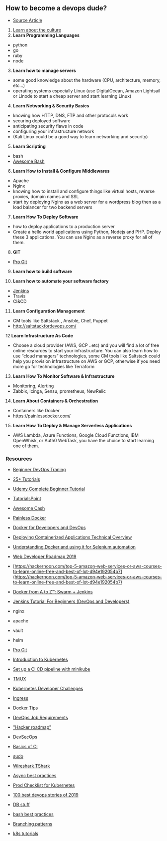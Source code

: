## How to become a devops dude?

- [Source Article](https://hackernoon.com/the-roadmap-to-become-a-devops-dude-from-server-to-serverless-dd97420f640e)

1. [Learn about the culture](https://medium.com/faun/the-15-point-devops-check-list-8cd2afb4a448)
2. **Learn Programming Languages**
  - python
  - go
  - ruby
  - node
3. **Learn how to manage servers**
  - some good knowledge about the hardware (CPU, architecture, memory, etc...)
  - operating systems especially Linux (use DigitalOcean, Amazon Lightsail or Linode to start a cheap server and start learning Linux)
4. **Learn Networking & Security Basics**
  - knowing how HTTP, DNS, FTP and other protocols work
  - securing deployed software
  - anticipating security flaws in code
  - configuring your infrastructure network
  - (Kali Linux could be a good way to learn networking and security)
  
5. **Learn Scripting**
  - bash
  - [Awesome Bash](https://github.com/awesome-lists/awesome-bash)
  
6.  **Learn How to Install & Configure Middlewares**
  - Apache
  - Nginx
  - knowing how to install and configure things like virtual hosts, reverse proxies, domain names and SSL 
  - start by deploying Nginx as a web server for a wordpress blog then as a load balancer for two backend servers
  
 7. **Learn How To Deploy Software**
 - how to deploy applications to a production server
 - Create a hello world applications using Python, Nodejs and PHP. Deploy these 3 applications. You can use Nginx as a reverse proxy for all of them.
 
8. **GIT**
  - [Pro Git](https://www.amazon.com/gp/product/1430218339/ref=as_li_tl?ie=UTF8&tag=eon01-20&camp=1789&creative=9325&linkCode=as2&creativeASIN=1430218339&linkId=5a10b59c9f9568691a9162ddc873532c)
  
9. **Learn how to build software**

10. **Learn how to automate your software factory**
  - [Jenkins](https://automationstepbystep.com/jenkins/) 
  - Travis
  - CI&CD
  
11. **Learn Configuration Management**

  - CM tools like Saltstack , Ansible, Chef, Puppet
  - http://saltstackfordevops.com/
  
12 **Learn Infrastructure As Code**
  - Choose a cloud provider (AWS, GCP ..etc) and you will find a lot of free online resources to start your infrastructure. You can also learn how to use “cloud managers” technologies, some CM tools like Saltstack could help you provision infrastructure on AWS or GCP, otherwise if you need more go for technologies like Terraform
  
13. **Learn How To Monitor Software & Infrastructure**
  - Monitoring, Alerting
  - Zabbix, Icinga, Sensu, prometheus, NewRelic

14. **Learn About Containers & Orchestration**
  - Containers like Docker
  - https://painlessdocker.com/
  
15. **Learn How To Deploy & Manage Serverless Applications**
  - AWS Lambda, Azure Functions, Google Cloud Functions, IBM OpenWhisk, or Auth0 WebTask, you have the choice to start learning one of them.
  
  


### Resources
- [Beginner DevOps Traning](https://www.guru99.com/devops-tutorial.html)
- [25+ Tutorials](https://www.softwaretestinghelp.com/devops-tutorials/)
- [Udemy Complete Beginner Tutorial](https://www.udemy.com/course/devops-docker-complete-guide-hands-on-with-practical/)
- [TutorialsPoint](https://www.tutorialspoint.com/devops_tutorials.htm)
- [Awesome Cash](https://github.com/awesome-lists/awesome-bash)
- [Painless Docker](https://painlessdocker.com/)
- [Docker for Developers and DevOps](https://www.udemy.com/course/docker-for-developers/?LSNPUBID=JVFxdTr9V80&ranEAID=JVFxdTr9V80&ranMID=39197&ranSiteID=JVFxdTr9V80-ytNnesxY2yJ.PFcgst2Nrw)
- [Deploying Containerized Applications Technical Overview](https://www.udemy.com/course/deploying-containerized-applications-technical-overview/?LSNPUBID=JVFxdTr9V80&ranEAID=JVFxdTr9V80&ranMID=39197&ranSiteID=JVFxdTr9V80-FKMS24hUfvowYikKiWuc6g)
- [Understanding Docker and using it for Selenium automation](udemy.com/course/understanding-docker-performing-selenium-automation/)
- [Web Developer Roadmap 2019](https://github.com/kamranahmedse/developer-roadmap#-devops-roadmap)
- [https://hackernoon.com/top-5-amazon-web-services-or-aws-courses-to-learn-online-free-and-best-of-lot-d94e192054b7](https://hackernoon.com/top-5-amazon-web-services-or-aws-courses-to-learn-online-free-and-best-of-lot-d94e192054b7)
- [Docker from A to Z™: Swarm + Jenkins](https://www.udemy.com/course/a-practical-guide-to-docker-swarm-and-jenkins/)
- [Jenkins Tutorial For Beginners (DevOps and Developers)](https://www.udemy.com/course/jenkins-tutorial-for-beginners-devops-and-developers/)
- nginx
- apache
- vault
- helm
- [Pro Git](https://www.amazon.com/gp/product/1430218339/ref=as_li_tl?ie=UTF8&tag=eon01-20&camp=1789&creative=9325&linkCode=as2&creativeASIN=1430218339&linkId=5a10b59c9f9568691a9162ddc873532c)

- [Introduction to Kubernetes](https://www.jeremyjordan.me/kubernetes/?utm_campaign=kaptain%20-%20The%20Best%20Distributed%20Systems%20Stories&utm_content=Faun%20%F0%9F%A6%88%20Kaptain%20%23193%3A%20Project%20Antrea%2C%20Container%20Platform%20Networking%20at%20Cruise%20%26%20KubeCon%202019%2C%20San%20Diego&utm_medium=email&utm_source=faun)
- [Set up a CI CD pipeline with minikube](https://medium.com/faun/set-up-a-ci-cd-pipeline-with-kubernetes-minikube-de2bacf7caab)
- [TMUX](https://linuxize.com/post/getting-started-with-tmux/)
- [Kubernetes Developer Challenges](https://medium.com/faun/more-than-just-a-developer-kubernetes-deployment-challenges-and-choosing-the-tools-to-address-8be3f0b8039a)
- [Ingress](https://medium.com/faun/securing-k8s-application-using-ingress-rule-nginx-ingress-controller-a819b0e11281)
- [Docker Tips](https://offby2.com/posts/001-docker-lesser-known-tips/?utm_campaign=Newsletter&utm_source=hs_email&utm_medium=email&utm_content=79809318&_hsenc=p2ANqtz-_rPx5gYJeg0AeXK1nGSiXLg08R_fLXEUvxcB46LfhrcUTi3IkxJU_1fZu6navz-44JHfvWPq9cWwywvQQ2S1X3iQYvNg&_hsmi=79809318)
- [DevOps Job Requirements](https://medium.com/faun/we-studied-requirements-for-20-top-paying-devops-jobs-heres-what-we-learned-32cd43442220)
- ["Hacker roadmap"](https://github.com/sundowndev/hacker-roadmap)
- [DevSecOps](https://research.g2.com/insights/what-is-devsecops-and-how-is-it-different-from-devops)
- [Basics of CI](https://medium.com/faun/the-basics-of-continuous-integration-delivery-with-10-most-popular-tools-to-use-9514231533f0)
- [sudo](https://aster.cloud/2019/12/17/what-you-probably-didnt-know-about-sudo/?utm_campaign=DevOpsLinks+-+Must-read+Stories+for+Aspiring+DevOps+Professional&utm_content=%F0%9F%90%AE+DevOpsLinks+%23201%3A+What+You+Probably+Didn%E2%80%99t+Know+About+Sudo%2C+Why+do+we+need+distributed+systems%3F+%26+AWS+Cost+Optimization+101&utm_medium=email&utm_source=faun)
- [Wireshark TShark](https://opensource.com/article/20/1/wireshark-linux-tshark?utm_campaign=DevOpsLinks+-+Must-read+Stories+for+Aspiring+DevOps+Professional&utm_content=%F0%9F%90%AE+DevOpsLinks+%23201%3A+What+You+Probably+Didn%E2%80%99t+Know+About+Sudo%2C+Why+do+we+need+distributed+systems%3F+%26+AWS+Cost+Optimization+101&utm_medium=email&utm_source=faun)
- [Async best practices](https://blog.risingstack.com/node-js-async-best-practices-avoiding-callback-hell-node-js-at-scale/)
- [Prod Checklist for Kubernetes](https://srcco.de/posts/web-service-on-kubernetes-production-checklist-2019.html?utm_campaign=Newsletter&utm_source=hs_email&utm_medium=email&utm_content=81302698&_hsenc=p2ANqtz-8ImK0TaWnqR2aXMY3OkkL27VZtnje0d2bXZBFSLvKYHlmwNFdraA6oPtrx09q-E4F-Wg2p-vzvsASLQFVrCEIH7yPNHA&_hsmi=81302745)
- [100 best devops stories of 2019](https://medium.com/faun/100-best-devops-stories-of-2019-faun-11d0c395cd75)
- [DB stuff](https://medium.com/@rakyll/things-i-wished-more-developers-knew-about-databases-2d0178464f78)
- [bash best practices](https://kvz.io/bash-best-practices.html?utm_campaign=DevOpsLinks+-+Must-read+Stories+for+Aspiring+DevOps+Professional&utm_content=%F0%9F%90%AE+DevOpsLinks+%23214%3A+The+Chaos+Engineering+Collection%2C+Moving+from+Microservices+to+Macroservices+%26+Kubernetes+vs+OpenShift&utm_medium=email&utm_source=faun)
- [Branching patterns](https://martinfowler.com/articles/branching-patterns.html?utm_campaign=Newsletter&utm_source=hs_email&utm_medium=email&utm_content=87032213&_hsenc=p2ANqtz-9z23ciHn5ZN732Ws2qDjHEav4gR8L2ix9QpBNgbhLr0bi00r1Ri4vumBm4-ScZ2ULVOur5bvKyRPD7HsDNHyyhpaQeEA&_hsmi=87032213)
- [k8s tutorials](https://techbeacon.com/enterprise-it/47-advanced-tutorials-mastering-kubernetes)
